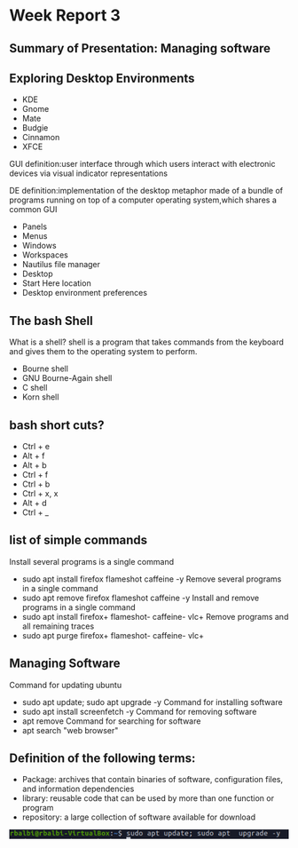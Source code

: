 # Week Report 3
## Summary of Presentation: Managing software

## Exploring Desktop Environments 

* KDE
* Gnome
* Mate
* Budgie    
* Cinnamon
* XFCE


GUI definition:user interface through which users interact with electronic devices via visual indicator representations 

DE definition:implementation of the desktop metaphor made of a bundle of programs running on top of a computer operating system,which shares a common GUI
* Panels
* Menus
* Windows
* Workspaces
* Nautilus file manager
* Desktop
* Start Here location
* Desktop environment preferences
  
## The bash Shell
What is a shell? shell is a program that takes commands from the keyboard and gives them to the operating system to perform.

* Bourne shell
* GNU Bourne-Again shell 
* C shell 
* Korn shell

## bash short cuts?
* Ctrl + e	
* Alt + f	
* Alt + b	
* Ctrl + f	
* Ctrl + b
* Ctrl + x, x
* Alt + d
* Ctrl + _

## list of simple commands
Install several programs is a single command 
* sudo apt install firefox flameshot caffeine -y 
Remove several programs in a single command
*  sudo apt remove firefox flameshot caffeine -y
Install and remove programs in a single command
* sudo apt install firefox+ flameshot- caffeine- vlc+
Remove programs and all remaining traces
* sudo apt purge firefox+ flameshot- caffeine- vlc+
## Managing Software
Command for updating ubuntu
* sudo apt update; sudo apt upgrade -y
Command for installing software
* sudo apt install screenfetch -y
Command for removing software
* apt remove 
Command for searching for software
* apt search "web browser"
## Definition of the following terms:
* Package: archives that contain binaries of software, configuration files, and information dependencies
* library: reusable code that can be used by more than one function or program
* repository: a large collection of software available for download

![update](update.png)